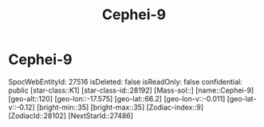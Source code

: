﻿---
title: "Cephei-9"
location: [66.2,-17.575,120]
type: Station
tags:
- astro/Star

---

# Cephei-9

SpocWebEntityId: 27516
isDeleted: false
isReadOnly: false
confidential: public
[star-class::K1]
[star-class-id::28192]
[Mass-sol::]
[name::Cephei-9]
[geo-alt::120]
[geo-lon::-17.575]
[geo-lat::66.2]
[geo-lon-v::-0.011]
[geo-lat-v::-0.12]
[bright-min::35]
[bright-max::35]
[Zodiac-index::9]
[ZodiacId::28102]
[NextStarId::27486]

